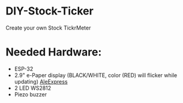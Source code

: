 # DIY-Stock-Ticker
Create your own Stock TickrMeter

# Needed Hardware:
<ul>
<li>ESP-32</li>
<li>2.9" e-Paper display (BLACK/WHITE, color (RED) will flicker while updating) <a href="https://nl.aliexpress.com/item/1005004644515880.html?">AleExpress</a></li>
<li>2 LED WS2812</li>
<li>Piezo buzzer</li>
</ul>

